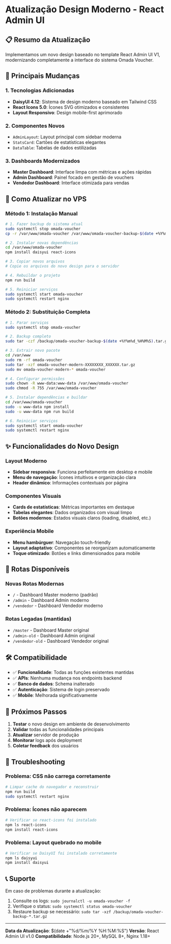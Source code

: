 # Atualização Design Moderno - React Admin UI

## 📋 Resumo da Atualização

Implementamos um novo design baseado no template React Admin UI V1, modernizando completamente a interface do sistema Omada Voucher.

## 🎨 Principais Mudanças

### 1. Tecnologias Adicionadas
- **DaisyUI 4.12**: Sistema de design moderno baseado em Tailwind CSS
- **React Icons 5.0**: Ícones SVG otimizados e consistentes
- **Layout Responsivo**: Design mobile-first aprimorado

### 2. Componentes Novos
- `AdminLayout`: Layout principal com sidebar moderna
- `StatsCard`: Cartões de estatísticas elegantes
- `DataTable`: Tabelas de dados estilizadas

### 3. Dashboards Modernizados
- **Master Dashboard**: Interface limpa com métricas e ações rápidas
- **Admin Dashboard**: Painel focado em gestão de vouchers
- **Vendedor Dashboard**: Interface otimizada para vendas

## 🚀 Como Atualizar no VPS

### Método 1: Instalação Manual
```bash
# 1. Fazer backup do sistema atual
sudo systemctl stop omada-voucher
cp -r /var/www/omada-voucher /var/www/omada-voucher-backup-$(date +%Y%m%d)

# 2. Instalar novas dependências
cd /var/www/omada-voucher
npm install daisyui react-icons

# 3. Copiar novos arquivos
# Copie os arquivos do novo design para o servidor

# 4. Rebuildar o projeto
npm run build

# 5. Reiniciar serviços
sudo systemctl start omada-voucher
sudo systemctl restart nginx
```

### Método 2: Substituição Completa
```bash
# 1. Parar serviços
sudo systemctl stop omada-voucher

# 2. Backup completo
sudo tar -czf /backup/omada-voucher-backup-$(date +%Y%m%d_%H%M%S).tar.gz /var/www/omada-voucher

# 3. Extrair novo pacote
cd /var/www
sudo rm -rf omada-voucher
sudo tar -xzf omada-voucher-modern-XXXXXXXX_XXXXXX.tar.gz
sudo mv omada-voucher-modern-* omada-voucher

# 4. Configurar permissões
sudo chown -R www-data:www-data /var/www/omada-voucher
sudo chmod -R 755 /var/www/omada-voucher

# 5. Instalar dependências e buildar
cd /var/www/omada-voucher
sudo -u www-data npm install
sudo -u www-data npm run build

# 6. Reiniciar serviços
sudo systemctl start omada-voucher
sudo systemctl restart nginx
```

## ✨ Funcionalidades do Novo Design

### Layout Moderno
- **Sidebar responsiva**: Funciona perfeitamente em desktop e mobile
- **Menu de navegação**: Ícones intuitivos e organização clara
- **Header dinâmico**: Informações contextuais por página

### Componentes Visuais
- **Cards de estatísticas**: Métricas importantes em destaque
- **Tabelas elegantes**: Dados organizados com visual limpo
- **Botões modernos**: Estados visuais claros (loading, disabled, etc.)

### Experiência Mobile
- **Menu hambúrguer**: Navegação touch-friendly
- **Layout adaptativo**: Componentes se reorganizam automaticamente
- **Toque otimizado**: Botões e links dimensionados para mobile

## 🔄 Rotas Disponíveis

### Novas Rotas Modernas
- `/` - Dashboard Master moderno (padrão)
- `/admin` - Dashboard Admin moderno
- `/vendedor` - Dashboard Vendedor moderno

### Rotas Legadas (mantidas)
- `/master` - Dashboard Master original
- `/admin-old` - Dashboard Admin original
- `/vendedor-old` - Dashboard Vendedor original

## 🛠️ Compatibilidade

- ✅ **Funcionalidade**: Todas as funções existentes mantidas
- ✅ **APIs**: Nenhuma mudança nos endpoints backend
- ✅ **Banco de dados**: Schema inalterado
- ✅ **Autenticação**: Sistema de login preservado
- ✅ **Mobile**: Melhorada significativamente

## 📝 Próximos Passos

1. **Testar** o novo design em ambiente de desenvolvimento
2. **Validar** todas as funcionalidades principais
3. **Atualizar** servidor de produção
4. **Monitorar** logs após deployment
5. **Coletar feedback** dos usuários

## 🐛 Troubleshooting

### Problema: CSS não carrega corretamente
```bash
# Limpar cache do navegador e reconstruir
npm run build
sudo systemctl restart nginx
```

### Problema: Ícones não aparecem
```bash
# Verificar se react-icons foi instalado
npm ls react-icons
npm install react-icons
```

### Problema: Layout quebrado no mobile
```bash
# Verificar se DaisyUI foi instalado corretamente
npm ls daisyui
npm install daisyui
```

## 📞 Suporte

Em caso de problemas durante a atualização:
1. Consulte os logs: `sudo journalctl -u omada-voucher -f`
2. Verifique o status: `sudo systemctl status omada-voucher`
3. Restaure backup se necessário: `sudo tar -xzf /backup/omada-voucher-backup-*.tar.gz`

---

**Data da Atualização**: $(date +"%d/%m/%Y %H:%M:%S")
**Versão**: React Admin UI v1.0
**Compatibilidade**: Node.js 20+, MySQL 8+, Nginx 1.18+